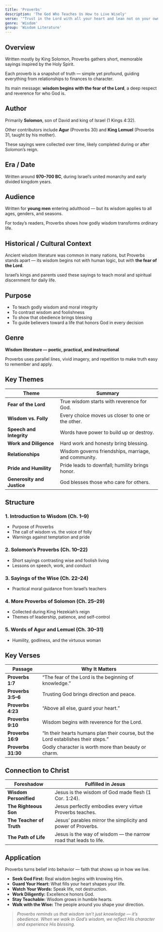 ```yaml
---
title: 'Proverbs'
description: 'The God Who Teaches Us How to Live Wisely'
verse: '"Trust in the Lord with all your heart and lean not on your own understanding." — Proverbs 3:5'
genre: 'Wisdom'
group: 'Wisdom Literature'
---
```


## Overview

Written mostly by King Solomon, Proverbs gathers short, memorable sayings inspired by the Holy Spirit.

Each proverb is a snapshot of truth — simple yet profound, guiding everything from relationships to finances to character.

Its main message: **wisdom begins with the fear of the Lord**, a deep respect and reverence for who God is.

## Author

Primarily **Solomon**, son of David and king of Israel (1 Kings 4:32).

Other contributors include **Agur** (Proverbs 30) and **King Lemuel** (Proverbs 31, taught by his mother).

These sayings were collected over time, likely completed during or after Solomon’s reign.

## Era / Date

Written around **970–700 BC**, during Israel’s united monarchy and early divided kingdom years.

## Audience

Written for **young men** entering adulthood — but its wisdom applies to all ages, genders, and seasons.

For today’s readers, Proverbs shows how godly wisdom transforms ordinary life.

## Historical / Cultural Context

Ancient wisdom literature was common in many nations, but Proverbs stands apart — its wisdom begins not with human logic, but with **the fear of the Lord**.

Israel’s kings and parents used these sayings to teach moral and spiritual discernment for daily life.

## Purpose
- To teach godly wisdom and moral integrity
- To contrast wisdom and foolishness
- To show that obedience brings blessing
- To guide believers toward a life that honors God in every decision


## Genre

**Wisdom literature — poetic, practical, and instructional**

Proverbs uses parallel lines, vivid imagery, and repetition to make truth easy to remember and apply.

## Key Themes


| Theme | Summary |
|-------|----------|
| **Fear of the Lord** | True wisdom starts with reverence for God. |
| **Wisdom vs. Folly** | Every choice moves us closer to one or the other. |
| **Speech and Integrity** | Words have power to build up or destroy. |
| **Work and Diligence** | Hard work and honesty bring blessing. |
| **Relationships** | Wisdom governs friendships, marriage, and community. |
| **Pride and Humility** | Pride leads to downfall; humility brings honor. |
| **Generosity and Justice** | God blesses those who care for others. |

## Structure


### 1. Introduction to Wisdom (Ch. 1–9)
- Purpose of Proverbs
- The call of wisdom vs. the voice of folly
- Warnings against temptation and pride


### 2. Solomon’s Proverbs (Ch. 10–22)
- Short sayings contrasting wise and foolish living
- Lessons on speech, work, and conduct


### 3. Sayings of the Wise (Ch. 22–24)
- Practical moral guidance from Israel’s teachers


### 4. More Proverbs of Solomon (Ch. 25–29)
- Collected during King Hezekiah’s reign
- Themes of leadership, patience, and self-control


### 5. Words of Agur and Lemuel (Ch. 30–31)
- Humility, godliness, and the virtuous woman


## Key Verses


| Passage | Why It Matters |
|----------|----------------|
| **Proverbs 1:7** | “The fear of the Lord is the beginning of knowledge.” |
| **Proverbs 3:5–6** | Trusting God brings direction and peace. |
| **Proverbs 4:23** | “Above all else, guard your heart.” |
| **Proverbs 9:10** | Wisdom begins with reverence for the Lord. |
| **Proverbs 16:9** | “In their hearts humans plan their course, but the Lord establishes their steps.” |
| **Proverbs 31:30** | Godly character is worth more than beauty or charm. |

## Connection to Christ


| Foreshadow | Fulfilled in Jesus |
|-------------|-------------------|
| **Wisdom Personified** | Jesus is the wisdom of God made flesh (1 Cor. 1:24). |
| **The Righteous Son** | Jesus perfectly embodies every virtue Proverbs teaches. |
| **The Teacher of Truth** | Jesus’ parables mirror the simplicity and power of Proverbs. |
| **The Path of Life** | Jesus is the way of wisdom — the narrow road that leads to life. |

## Application

Proverbs turns belief into behavior — faith that shows up in how we live.
- **Seek God First:** Real wisdom begins with knowing Him.
- **Guard Your Heart:** What fills your heart shapes your life.
- **Watch Your Words:** Speak life, not destruction.
- **Work Diligently:** Excellence honors God.
- **Stay Teachable:** Wisdom grows in humble hearts.
- **Walk with the Wise:** The people around you shape your direction.


> *Proverbs reminds us that wisdom isn’t just knowledge — it’s obedience. When we walk in God’s wisdom, we reflect His character and experience His blessing.*
